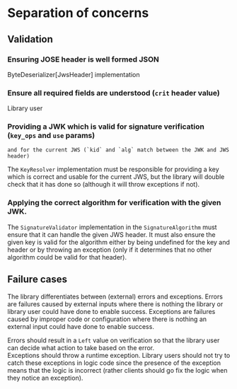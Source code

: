 # Separation of concerns

## Validation

### Ensuring JOSE header is well formed JSON

ByteDeserializer[JwsHeader] implementation

### Ensure all required fields are understood (`crit` header value)

Library user

### Providing a JWK which is valid for signature verification (`key_ops` and `use` params) 
    and for the current JWS (`kid` and `alg` match between the JWK and JWS header)
    
The `KeyResolver` implementation must be responsible for providing a key which is correct and usable 
for the current JWS, but the library will double check that it has done so (although it will throw exceptions if not).

### Applying the correct algorithm for verification with the given JWK.

The `SignatureValidator` implementation in the `SignatureAlgorithm` must ensure that it can handle the given JWS header.
It must also ensure the given key is valid for the algorithm either by being undefined for the key and header or by 
throwing an exception (only if it determines that no other algorithm could be valid for that header).

## Failure cases

The library differentiates between (external) errors and exceptions. Errors are failures caused by external inputs where
there is nothing the library or library user could have done to enable success. Exceptions are failures caused by 
improper code or configuration where there is nothing an external input could have done to enable success.

Errors should result in a `Left` value on verification so that the library user can decide what action to take based on 
the error.  
Exceptions should throw a runtime exception. Library users should not try to catch these exceptions in logic code since 
the presence of the exception means that the logic is incorrect (rather clients should go fix the logic when they notice 
an exception).